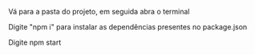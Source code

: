 Vá para a pasta do projeto, em seguida abra o terminal

Digite "npm i" para instalar as dependências presentes no package.json

Digite npm start 
